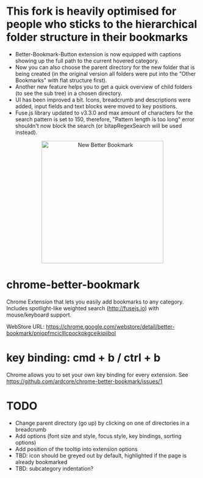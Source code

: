 # This fork is heavily optimised for people who sticks to the hierarchical folder structure in their bookmarks

- Better-Bookmark-Button extension is now equipped with captions showing up the full path to the current hovered category.
- Now you can also choose the parent directory for the new folder that is being created (in the original version all folders were put into the "Other Bookmarks" with flat structure first).
- Another new feature helps you to get a quick overview of child folders (to see the sub tree) in a chosen directory.
- UI has been improved a bit. Icons, breadcrumb and descriptions were added, input fields and text blocks were moved to key positions.
- Fuse.js library updated to v3.3.0 and max amount of characters for the search pattern is set to 150, therefore, "Pattern length is too long" error shouldn't now block the search (or bitapRegexSearch will be used instead).

<p align="center"><img width="320" src="http://res.cloudinary.com/rootless/image/upload/v1542242610/public/better-bookmark-ui-improved.jpg" title="New Better Bookmark" alt="New Better Bookmark"></p>

# chrome-better-bookmark

Chrome Extension that lets you easily add bookmarks to any category. Includes spotlight-like weighted search (http://fusejs.io) with mouse/keyboard support.

WebStore URL: https://chrome.google.com/webstore/detail/better-bookmark/pniopfmciclllcpockpkgceikipiibol

# key binding: cmd + b / ctrl + b

Chrome allows you to set your own key binding for every extension. See https://github.com/ardcore/chrome-better-bookmark/issues/1

# TODO

- Change parent directory (go up) by clicking on one of directories in a breadcrumb
- Add options (font size and style, focus style, key bindings, sorting options)
- Add position of the tooltip into extension options
- TBD: icon should be greyed out by default, highlighted if the page is already bookmarked
- TBD: subcategory indentation?
